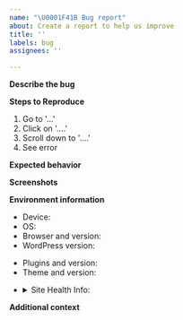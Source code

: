 ```yaml
---
name: "\U0001F41B Bug report"
about: Create a report to help us improve
title: ''
labels: bug
assignees: ''

---
```


<!-- Thank you for reporting a possible bug.  Please fill in as much of the template below as you can. -->

**Describe the bug**
<!-- A clear and concise description of what the bug is. -->

**Steps to Reproduce**
<!-- Steps to reproduce the behavior. -->
1. Go to '...'
2. Click on '....'
3. Scroll down to '....'
4. See error

**Expected behavior**
<!-- A clear and concise description of what you expected to happen. -->

**Screenshots**
<!-- If applicable, add screenshots to help explain your problem. -->

**Environment information**
 - Device: <!-- [e.g. MacBook] -->
 - OS: <!-- [e.g. MacOS 10.14.3] -->
 - Browser and version: <!-- [e.g. Firefox 65.0.1, Chrome 73.0.3683.75, Safari 12.0.3] -->
 - WordPress version: <!-- [e.g., 5.3.2] -->
 <!-- If your WordPress version is below 5.2, then please fill out the Plugins and Themes items below. -->
 - Plugins and version: <!-- [e.g. PluginA 1.0.0, PluginB 2.1.0, PluginC 3.2.1] -->
 - Theme and version: <!-- [e.g. Twenty Nineteen 1.3] -->
 <!-- If your WordPress version is 5.2 or higher, then please fill out the Site Health Info details below. -->
 - <details><summary>Site Health Info:</summary>
   <!-- Go to Tools > Site Health > Info tab, click "Copy site info to clipboard", and paste those details here. -->
   </details>

**Additional context**
<!-- Add any other context about the problem here. -->
